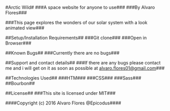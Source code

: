 #Arctic Wild#
###A space website for anyone to use###
###By Alvaro Flores###

###This page explores the wonders of our solar system with a look animated view###

##Setup/Installation Requirements##
###Git clone###
###Open in Browser###

##Known Bugs##
###Currently there are no bugs###

##Support and contact details##
###If there are any bugs please contact me and i will get on it as soon as possible at alvaro.flores01@gmail.com###

##Technologies Used##
###HTM###
###CSS###
###Sass###
##Bourbon##



##License##
###This site is licensed under MIT###

####Copyright (c) 2016 Alvaro Flores @Epicodus####

